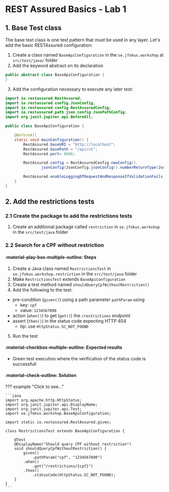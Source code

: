 # REST Assured Basics - Lab 1

## 1. Base Test class

The base test class is one test pattern that must be used in any layer.
Let's add the basic RESTAssured configuration:

1. Create a class named `BaseApiConfiguration` in the `se.jfokus.workshop` at `src/test/java/` folder
2. Add the keyword abstract on its declaration
```java
public abstract class BaseApiConfiguration {
}
```
3. Add the configuration necessary to execute any later test:
```java
import io.restassured.RestAssured;
import io.restassured.config.JsonConfig;
import io.restassured.config.RestAssuredConfig;
import io.restassured.path.json.config.JsonPathConfig;
import org.junit.jupiter.api.BeforeAll;

public class BaseApiConfiguration {

    @BeforeAll
    static void mainConfiguration() {
        RestAssured.baseURI = "http://localhost";
        RestAssured.basePath = "/api/v1";
        RestAssured.port= 8088;

        RestAssured.config = RestAssuredConfig.newConfig().
                jsonConfig(JsonConfig.jsonConfig().numberReturnType(JsonPathConfig.NumberReturnType.BIG_DECIMAL));

        RestAssured.enableLoggingOfRequestAndResponseIfValidationFails();;
    }
}
```

## 2. Add the restrictions tests

### 2.1 Create the package to add the restrictions tests

1. Create an additional package called `restriction` in `se.jfokus.workshop` in the `src/test/java` folder

### 2.2 Search for a CPF without restriction

#### :material-play-box-multiple-outline: Steps

1. Create a Java class named `RestrictionsTest` in `se.jfokus.workshop.restriction` in the `src/test/java` folder
2. Make `RestrictionsTest` extends `BaseApiConfiguration`
3. Create a test method named `shouldQueryCpfWithoutRestriction()`
4. Add the following to the test:
  - pre-condition (`given()`) using a path parameter `pathParam` using
    - key: `cpf`
    - value: `1234567890`
  - action (`when()`) to get (`get()`) the `/restrictions` endpoint
  - assert (`then()`) in the status code expecting HTTP 404
    - tip: use `HttpStatus.SC_NOT_FOUND`
5. Run the test

#### :material-checkbox-multiple-outline: Expected results

* Green test execution where the verification of the status code is successfull

#### :material-check-outline: Solution

??? example "Click to see..."

    ```java
    import org.apache.http.HttpStatus;
    import org.junit.jupiter.api.DisplayName;
    import org.junit.jupiter.api.Test;
    import se.jfokus.workshop.BaseApiConfiguration;

    import static io.restassured.RestAssured.given;

    class RestrictionsTest extends BaseApiConfiguration {

        @Test
        @DisplayName("Should query CPF without restriction")
        void shouldQueryCpfWithoutRestriction() {
            given()
                .pathParam("cpf", "1234567890")
            .when()
                .get("/restrictions/{cpf}")
            .then()
                .statusCode(HttpStatus.SC_NOT_FOUND);
        }
    }
    ```
